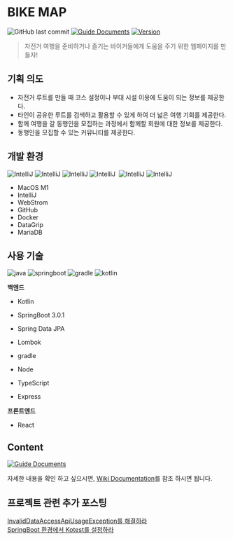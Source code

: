 # BIKE MAP
![GitHub last commit][GitHub-last-commit]
[![Guide Documents](https://img.shields.io/badge/wiki-documentation-forestgreen)](https://github.com/jihwooon/BikeMap/wiki)
[![Version](https://img.shields.io/badge/version-2022.12.26-red.svg)](./CHANGELOG)

> 자전거 여행을 준비하거나 즐기는 바이커들에게
도움을 주기 위한 웹페이지를 만들자!

## 기획 의도
* 자전거 루트를 만들 때 코스 설정이나 부대 시설 이용에 도움이 되는 정보를 제공한다.
* 타인이 공유한 루트를 검색하고 활용할 수 있게 하여 더 넓은 여행 기회를 제공한다.
* 함께 여행을 갈 동행인을 모집하는 과정에서 함께할 회원에 대한 정보를 제공한다.
* 동행인을 모집할 수 있는 커뮤니티를 제공한다.

## 개발 환경

![IntelliJ](https://img.shields.io/badge/macOS-M1-black?style=flat&logo=macos)&nbsp;![IntelliJ](https://img.shields.io/badge/intellJ-ffa4c4?style=flat&logo=IntelliJIDEA)&nbsp;![IntelliJ](https://img.shields.io/badge/github-606060?style=fat&logo=github)&nbsp;![IntelliJ](https://img.shields.io/badge/Docker-ADD8E6?style=flat&logo=docker)&nbsp;
![IntelliJ](https://img.shields.io/badge/MariaDB-green?style=flast&logo=mariadb)&nbsp;![IntelliJ](https://img.shields.io/badge/DataGrip-blue?style=flast&logo=DataGrip&logoColor=while)
- MacOS M1
- IntelliJ
- WebStrom
- GitHub
- Docker
- DataGrip
- MariaDB

## 사용 기술

![java](https://img.shields.io/badge/Java-11-DEB887?style=flat)&nbsp;![springboot](https://img.shields.io/badge/SpringBoot-3.0.1-3CB371?style=flat&logo=springboot)&nbsp;![gradle](https://img.shields.io/badge/Gradle-7.5.1-skyblue?style=flat&logo=gradle)
![kotlin](https://img.shields.io/badge/Kotlin-1.7.22-7f52ff?style=flat&logo=kotlin)

**백엔드**
- Kotlin
- SpringBoot 3.0.1
- Spring Data JPA
- Lombok
- gradle

- Node
- TypeScript
- Express

**프론트엔드**
- React

## Content
[![Guide Documents](https://img.shields.io/badge/wiki-documentation-forestgreen)](https://github.com/jihwooon/BikeMap/wiki)

자세한 내용을 확인 하고 싶으시면, [Wiki Documentation](https://github.com/jihwooon/Algorithm-JavaScript/wiki)를 참조 하시면 됩니다.


## 프로젝트 관련 추가 포스팅
[InvalidDataAccessApiUsageException를 해결하라](https://github.com/users/jihwooon/projects/8/views/7?pane=issue&itemId=18529933)  
[SpringBoot 환경에서 Kotest를 설정하라](https://github.com/users/jihwooon/projects/8/views/7?pane=issue&itemId=18089301)


[GitHub-last-commit]: https://img.shields.io/github/last-commit/jihwooon/BikeMap?style=flat-square
[GitHub-pull-request]: https://img.shields.io/github/issues-pr/jihwooon/BikeMap?color=ff69b4

